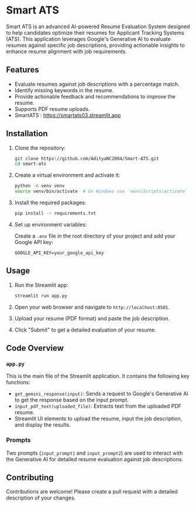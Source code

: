 # Smart ATS

Smart ATS is an advanced AI-powered Resume Evaluation System designed to help candidates optimize their resumes for Applicant Tracking Systems (ATS). This application leverages Google's Generative AI to evaluate resumes against specific job descriptions, providing actionable insights to enhance resume alignment with job requirements. 

## Features

- Evaluate resumes against job descriptions with a percentage match.
- Identify missing keywords in the resume.
- Provide actionable feedback and recommendations to improve the resume.
- Supports PDF resume uploads.
- SmartATS : https://smartats03.streamlit.app

## Installation

1. Clone the repository:

    ```bash
    git clone https://github.com/AdityaNC2004/Smart-ATS.git
    cd smart-ats
    ```

2. Create a virtual environment and activate it:

    ```bash
    python -m venv venv
    source venv/bin/activate  # On Windows use `venv\Scripts\activate`
    ```

3. Install the required packages:

    ```bash
    pip install -r requirements.txt
    ```

4. Set up environment variables:

    Create a `.env` file in the root directory of your project and add your Google API key:

    ```plaintext
    GOOGLE_API_KEY=your_google_api_key
    ```

## Usage

1. Run the Streamlit app:

    ```bash
    streamlit run app.py
    ```

2. Open your web browser and navigate to `http://localhost:8501`.

3. Upload your resume (PDF format) and paste the job description.

4. Click "Submit" to get a detailed evaluation of your resume.

## Code Overview

### `app.py`

This is the main file of the Streamlit application. It contains the following key functions:

- `get_gemini_response(input)`: Sends a request to Google's Generative AI to get the response based on the input prompt.
- `input_pdf_text(uploaded_file)`: Extracts text from the uploaded PDF resume.
- Streamlit UI elements to upload the resume, input the job description, and display the results.

### Prompts

Two prompts (`input_prompt1` and `input_prompt2`) are used to interact with the Generative AI for detailed resume evaluation against job descriptions.

## Contributing

Contributions are welcome! Please create a pull request with a detailed description of your changes.



